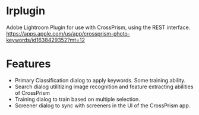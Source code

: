 # lrplugin
Adobe Lightroom Plugin for use with CrossPrism, using the REST interface. 
https://apps.apple.com/us/app/crossprism-photo-keywords/id1638429352?mt=12

# Features
- Primary Classification dialog to apply keywords. Some training ability.
- Search dialog utilitizing image recognition and feature extracting abilities of CrossPrism
- Training dialog to train based on multiple selection.
- Screener dialog to sync with screeners in the UI of the CrossPrism app.

